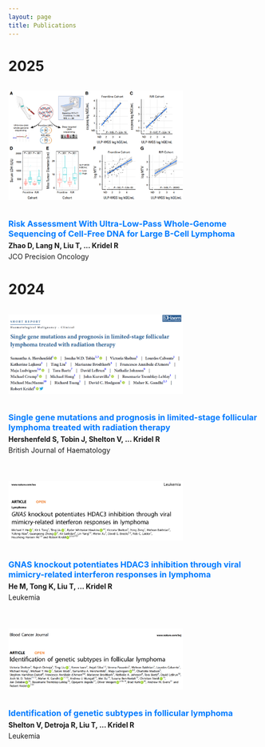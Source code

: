 ```yaml
---
layout: page
title: Publications
---
```


# 2025

<div style="display: flex; flex-wrap: wrap; align-items: flex-start; gap: 20px; margin-bottom: 40px;">

  <img src="/img/publications/zhao_JCO_PO.png" alt=""
       style="width: 100%; max-width: 350px; height: auto; flex-shrink: 0;" />

  <div style="flex: 1; min-width: 300px;">
    <h3 style="margin: 0;">
      <a href="https://ascopubs.org/doi/10.1200/PO-25-00200" style="color: #007bff; text-decoration: none;">Risk Assessment With Ultra-Low-Pass Whole-Genome Sequencing of Cell-Free DNA for Large B-Cell Lymphoma</a>
    </h3>
    <p style="margin: 5px 0;"><strong>Zhao D, Lang N, Liu T, ... Kridel R</strong></p>
    <p style="margin: 0;">JCO Precision Oncology</p>
  </div>

</div>


# 2024

<div style="display: flex; flex-wrap: wrap; align-items: flex-start; gap: 20px; margin-bottom: 40px;">

  <img src="/img/publications/hershenfeld_BJH.png" alt=""
       style="width: 100%; max-width: 350px; height: auto; flex-shrink: 0;" />

  <div style="flex: 1; min-width: 300px;">
    <h3 style="margin: 0;">
      <a href="https://onlinelibrary.wiley.com/doi/10.1111/bjh.19698" style="color: #007bff; text-decoration: none;">Single gene mutations and prognosis in limited-stage follicular lymphoma treated with radiation therapy</a>
    </h3>
    <p style="margin: 5px 0;"><strong>Hershenfeld S, Tobin J, Shelton V, ... Kridel R</strong></p>
    <p style="margin: 0;">British Journal of Haematology</p>
  </div>

</div>



<div style="display: flex; flex-wrap: wrap; align-items: flex-start; gap: 20px; margin-bottom: 40px;">

  <img src="/img/publications/he_leukemia.png" alt=""
       style="width: 100%; max-width: 350px; height: auto; flex-shrink: 0;" />

  <div style="flex: 1; min-width: 300px;">
    <h3 style="margin: 0;">
      <a href="https://www.nature.com/articles/s41375-024-02325-4" style="color: #007bff; text-decoration: none;">GNAS knockout potentiates HDAC3 inhibition through viral mimicry-related interferon responses in lymphoma</a>
    </h3>
    <p style="margin: 5px 0;"><strong>He M, Tong K, Liu T, ... Kridel R</strong></p>
    <p style="margin: 0;">Leukemia</p>
  </div>

</div>


<div style="display: flex; flex-wrap: wrap; align-items: flex-start; gap: 20px; margin-bottom: 40px;">

  <img src="/img/publications/shelton_blood_cancer_journal.png" alt=""
       style="width: 100%; max-width: 350px; height: auto; flex-shrink: 0;" />

  <div style="flex: 1; min-width: 300px;">
    <h3 style="margin: 0;">
      <a href="https://www.nature.com/articles/s41408-024-01111-w" style="color: #007bff; text-decoration: none;">Identification of genetic subtypes in follicular lymphoma</a>
    </h3>
    <p style="margin: 5px 0;"><strong>Shelton V, Detroja R, Liu T, … Kridel R</strong></p>
    <p style="margin: 0;">Leukemia</p>
  </div>

</div>



